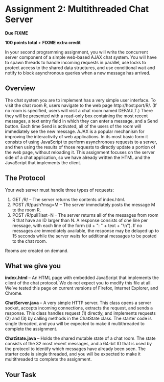 # Assignment 2: Multithreaded Chat Server

**Due FIXME**

**100 points total + FIXME extra credit** 

In your second programming assignment, you will write the concurrent server component of a simple web-based AJAX chat system. You will have to spawn threads to handle incoming requests in parallel, use locks to protect access to the shared data structures, and use conditional wait and notify to block asynchronous queries when a new message has arrived.


## Overview ##

The chat system you are to implement has a very simple user interface. To visit the chat room R, users navigate to the web page http://host:port/R/. (If no room is specified, users will visit a chat room named DEFAULT.) There they will be presented with a read-only box containing the most recent messages, a text entry field in which they can enter a message, and a Send button. Each time Send is activated, all of the users of the room will immediately see the new message. AJAX is a popular mechanism for improving the interactivity of web applications. In its most basic form it consists of using JavaScript to perform asynchronous requests to a server, and then using the results of those requests to directly update a portion of the web page, without reloading it. This assignment focuses on the server side of a chat application, so we have already written the HTML and the JavaScript that implements the client. 

## The Protocol ##

Your web server must handle three types of requests: 

1. GET /R/ – The server returns the contents of index.html. 
2. POST /R/push?msg=M – The server immediately posts the message M to the room R.
3. POST /R/pull?last=N – The server returns all of the messages from room R that have an ID larger than N. A response consists of one line per message, with each line of the form (id + ": " + text + "\n"). If no messages are immediately available, the response may be delayed up to 15 seconds while the server waits for additional messages to be posted to the chat room.

Rooms are created on demand.

## What we give you ##

__index.html__ – An HTML page with embedded JavaScript that implements the client of the chat protocol. We do not expect you to modify this file at all. We’ve tested this page on current versions of Firefox, Internet Explorer, and Chrome. 

__ChatServer.java__ – A very simple HTTP server. This class opens a server socket, accepts incoming connections, extracts the request, and sends a response. This class handles request (1) directly, and implements requests (2) and (3) by calling methods in the ChatState class. The starter code is single threaded, and you will be expected to make it multithreaded to complete the assignment. 

__ChatState.java__ – Holds the shared mutable state of a chat room. The state consists of the 32 most recent messages, and a 64-bit ID that is used by the protocol to identify which messages have already been seen. The starter code is single threaded, and you will be expected to make it multithreaded to complete the assignment. 

## Your Task ##
